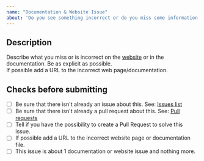 ```yaml
---
name: "Documentation & Website Issue"
about: 'Do you see something incorrect or do you miss some information in the documentation or the website. Tell us.'
---
```


## Description
Describe what you miss or is incorrect on the [website](https://phpmd.org/) or in the documentation. Be as explicit as possible.  
If possible add a URL to the incorrect web page/documentation.


## Checks before submitting
* [ ] Be sure that there isn't already an issue about this. See: [Issues list](https://github.com/phpmd/phpmd/issues)
* [ ] Be sure that there isn't already a pull request about this. See: [Pull requests](https://github.com/phpmd/phpmd/pulls)
* [ ] Tell if you have the possibility to create a Pull Request to solve this issue.
* [ ] If possible add a URL to the incorrect website page or documentation file.
* [ ] This issue is about 1 documentation or website issue and nothing more.
